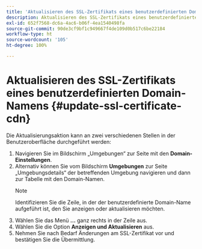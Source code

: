 ```yaml
---
title: 'Aktualisieren des SSL-Zertifikats eines benutzerdefinierten Domain-Namens '
description: Aktualisieren des SSL-Zertifikats eines benutzerdefinierten Domain-Namens
exl-id: 652f7568-dc6a-4ac6-b06f-4ea1540498fa
source-git-commit: 90de3cf9bf1c949667f4de109d0b517c6be22184
workflow-type: ht
source-wordcount: '105'
ht-degree: 100%

---
```


# Aktualisieren des SSL-Zertifikats eines benutzerdefinierten Domain-Namens {#update-ssl-certificate-cdn}

Die Aktualisierungsaktion kann an zwei verschiedenen Stellen in der Benutzeroberfläche durchgeführt werden:

1. Navigieren Sie im Bildschirm „Umgebungen“ zur Seite mit den **Domain-Einstellungen**.
1. Alternativ können Sie vom Bildschirm **Umgebungen** zur Seite „Umgebungsdetails“ der betreffenden Umgebung navigieren und dann zur Tabelle mit den Domain-Namen.
   >[!NOTE]
   >Identifizieren Sie die Zeile, in der der benutzerdefinierte Domain-Name aufgeführt ist, den Sie anzeigen oder aktualisieren möchten.
1. Wählen Sie das Menü **...** ganz rechts in der Zeile aus.
1. Wählen Sie die Option **Anzeigen und Aktualisieren** aus.
1. Nehmen Sie nach Bedarf Änderungen am SSL-Zertifikat vor und bestätigen Sie die Übermittlung.
